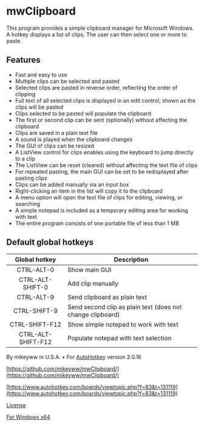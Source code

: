 # mwClipboard

This program provides a simple clipboard manager for Microsoft Windows. A hotkey displays a list of clips. The user can then select one or more to paste.

## Features

- Fast and easy to use
- Multiple clips can be selected and pasted
- Selected clips are pasted in reverse order, reflecting the order of clipping
- Full text of all selected clips is displayed in an edit control, shown as the clips will be pasted
- Clips selected to be pasted will populate the clipboard
- The first or second clip can be sent (optionally) without affecting the clipboard
- Clips are saved in a plain text file
- A sound is played when the clipboard changes
- The GUI of clips can be resized
- A ListView control for clips enables using the keyboard to jump directly to a clip
- The ListView can be reset (cleared) without affecting the text file of clips
- For repeated pasting, the main GUI can be set to be redisplayed after pasting clips
- Clips can be added manually via an input box
- Right-clicking an item in the list will copy it to the clipboard
- A menu option will open the text file of clips for editing, viewing, or searching
- A simple notepad is included as a temporary editing area for working with text
- The entire program consists of one portable file of less than 1 MB

## Default global hotkeys

|    Global hotkey   | Description                                                |
|:------------------:|------------------------------------------------------------|
|     CTRL-ALT-0     | Show main GUI                                              |
|  CTRL-ALT-SHIFT-0  | Add clip manually                                          |
|     CTRL-ALT-9     | Send clipboard as plain text                               |
|    CTRL-SHIFT-9    | Send second clip as plain text (does not change clipboard) |
|   CTRL-SHIFT-F12   | Show simple notepad to work with text                      |
| CTRL-ALT-SHIFT-F12 | Populate notepad with text selection                       |

By mikeyww in U.S.A. • For [AutoHotkey](https://autohotkey.com/) version 2.0.16

[https://github.com/mikeyww/mwClipboard/](https://github.com/mikeyww/mwClipboard/)

[https://www.autohotkey.com/boards/viewtopic.php?f=83&t=131119](https://www.autohotkey.com/boards/viewtopic.php?f=83&t=131119)

[License](https://github.com/mikeyww/mwClipboard/blob/main/LICENSE)

[For Windows x64](https://github.com/mikeyww/mwClipboard/releases)
